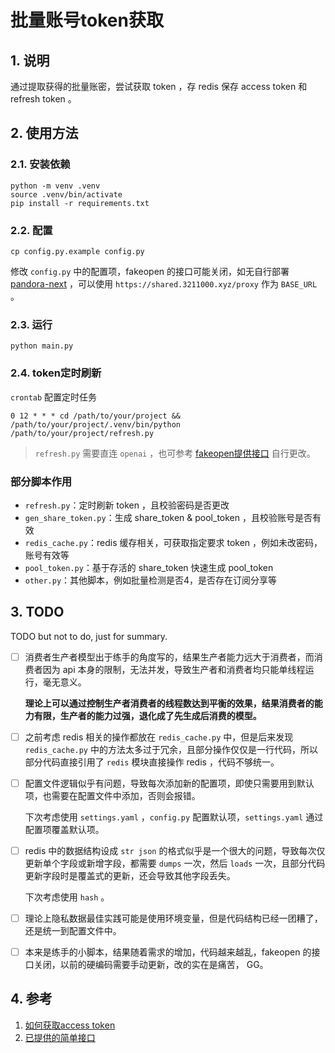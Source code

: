 # 批量账号token获取

## 1. 说明

通过提取获得的批量账密，尝试获取 token ，存 redis 保存 access token 和 refresh token 。

## 2. 使用方法

### 2.1. 安装依赖

```shell
python -m venv .venv
source .venv/bin/activate
pip install -r requirements.txt
```

### 2.2. 配置

```shell
cp config.py.example config.py
```

修改 `config.py` 中的配置项，fakeopen 的接口可能关闭，如无自行部署 [pandora-next](https://github.com/pandora-next/deploy) ，可以使用 `https://shared.3211000.xyz/proxy` 作为 `BASE_URL` 。


### 2.3. 运行

```shell
python main.py
```

### 2.4. token定时刷新

`crontab` 配置定时任务
    
```shell
0 12 * * * cd /path/to/your/project && /path/to/your/project/.venv/bin/python /path/to/your/project/refresh.py
```

> `refresh.py` 需要直连 `openai` ，也可参考 [fakeopen提供接口](https://github.com/zhile-io/pandora/blob/master/doc/fakeopen.md#3-authrefresh) 自行更改。

### 部分脚本作用

- `refresh.py`：定时刷新 token ，且校验密码是否更改
- `gen_share_token.py`：生成 share_token & pool_token ，且校验账号是否有效
- `redis_cache.py`：redis 缓存相关，可获取指定要求 token ，例如未改密码，账号有效等
- `pool_token.py`：基于存活的 share_token 快速生成 pool_token
- `other.py`：其他脚本，例如批量检测是否4，是否存在订阅分享等

## 3. TODO

TODO but not to do, just for summary.

- [ ] 消费者生产者模型出于练手的角度写的，结果生产者能力远大于消费者，而消费者因为 api 本身的限制，无法并发，导致生产者和消费者均只能单线程运行，毫无意义。

    **理论上可以通过控制生产者消费者的线程数达到平衡的效果，结果消费者的能力有限，生产者的能力过强，退化成了先生成后消费的模型。**

- [ ] 之前考虑 redis 相关的操作都放在 `redis_cache.py` 中，但是后来发现 `redis_cache.py` 中的方法太多过于冗余，且部分操作仅仅是一行代码，所以部分代码直接引用了 `redis` 模块直接操作 redis ，代码不够统一。

- [ ] 配置文件逻辑似乎有问题，导致每次添加新的配置项，即使只需要用到默认项，也需要在配置文件中添加，否则会报错。

    下次考虑使用 `settings.yaml` ，`config.py` 配置默认项，`settings.yaml` 通过配置项覆盖默认项。

- [ ] redis 中的数据结构设成 `str json` 的格式似乎是一个很大的问题，导致每次仅更新单个字段或新增字段，都需要 `dumps` 一次，然后 `loads` 一次，且部分代码更新字段时是覆盖式的更新，还会导致其他字段丢失。

    下次考虑使用 `hash` 。

- [ ] 理论上隐私数据最佳实践可能是使用环境变量，但是代码结构已经一团糟了，还是统一到配置文件中。

- [ ] 本来是练手的小脚本，结果随着需求的增加，代码越来越乱，fakeopen 的接口关闭，以前的硬编码需要手动更新，改的实在是痛苦， GG。

## 4. 参考

1. [如何获取access token](https://zhile.io/2023/05/19/how-to-get-chatgpt-access-token-via-pkce.html)
2. [已提供的简单接口](https://github.com/zhile-io/pandora/blob/master/doc/fakeopen.md#2-authlogin)